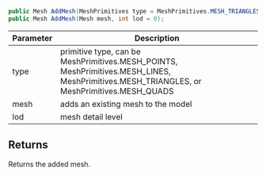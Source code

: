 ```csharp
public Mesh AddMesh(MeshPrimitives type = MeshPrimitives.MESH_TRIANGLES, int lod = 0);
public Mesh AddMesh(Mesh mesh, int lod = 0);
```

| Parameter | Description |
|---|---|
| type | primitive type, can be MeshPrimitives.MESH_POINTS, MeshPrimitives.MESH_LINES, MeshPrimitives.MESH_TRIANGLES, or MeshPrimitives.MESH_QUADS |
| mesh | adds an existing mesh to the model |
| lod | mesh detail level |

## Returns

Returns the added mesh.
